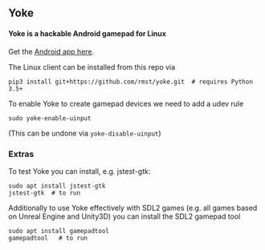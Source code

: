 ## Yoke
#### Yoke is a hackable Android gamepad for Linux

Get the [Android app here](https://play.google.com/store/apps/details?id=com.simonramstedt.yoke).

The Linux client can be installed from this repo via
```
pip3 install git+https://github.com/rmst/yoke.git  # requires Python 3.5+
```
To enable Yoke to create gamepad devices we need to add a udev rule
```
sudo yoke-enable-uinput
```
(This can be undone via `yoke-disable-uinput`)


### Extras
To test Yoke you can install, e.g. jstest-gtk:
```
sudo apt install jstest-gtk
jstest-gtk  # to run
```

Additionally to use Yoke effectively with SDL2 games (e.g. all games based on Unreal Engine and Unity3D) you can install the SDL2 gamepad tool
```
sudo apt install gamepadtool
gamepadtool   # to run
```
